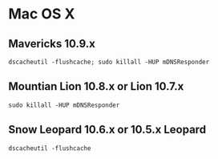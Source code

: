 # Mac OS X

## Mavericks 10.9.x
`dscacheutil -flushcache; sudo killall -HUP mDNSResponder`

## Mountian Lion 10.8.x or Lion 10.7.x
`sudo killall -HUP mDNSResponder`

## Snow Leopard 10.6.x or 10.5.x Leopard
`dscacheutil -flushcache`

